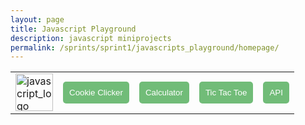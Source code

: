 ```yaml
---
layout: page
title: Javascript Playground
description: javascript miniprojects
permalink: /sprints/sprint1/javascripts_playground/homepage/
---
```

<style>
    .game_button {
        color: white;
        background-color: #71BC78;
        border: none;
        border-radius: 5px;
        padding: 10px;
</style>

<html>
    <body>
        <div>
            <table>
                <tr>
                    <td><a href="{{site.baseurl}}/sprints/sprint1/javascripts_playground/homepage/index"><img src="{{site.baseurl}}/images/sprints/sprint1_images/javascript_logo.jpg" height="60" title="GH Pages" alt="javascript_logo"></a></td>
                    <td><a href="{{site.baseurl}}/sprints/sprint1/javascripts_playground/cookie_clicker/index"><button
                    class="game_button">Cookie Clicker</button></a></td>
                    <td><a href="{{site.baseurl}}/sprints/sprint1/javascripts_playground/calculator/index"><button class="game_button">Calculator</button></a></td>
                    <!--<td><a href="{{site.baseurl}}/sprints/sprint1/javascripts_playground/snake/index"><button class="game_button">Snake</button></a></td>-->
                    <td><a href="{{site.baseurl}}/sprints/sprint1/javascripts_playground/tic_tac_toe/index"><button class="game_button">Tic Tac Toe</button></a></td>
                    <td><a href="{{site.baseurl}}/sprints/sprint1/javascripts_playground/api_music/index"><button class="game_button">API</button></a></td>
                </tr>
            </table>
        </div>
        <br>
        <script src="https://utteranc.es/client.js"
            repo="bagel-muncher/aditi_bandaru_csp_2025"
            issue-term="title"
            label="blogpost-comment"
            theme="gruvbox-dark"
            crossorigin="anonymous"
            async>
        </script>
    </body>
</html>